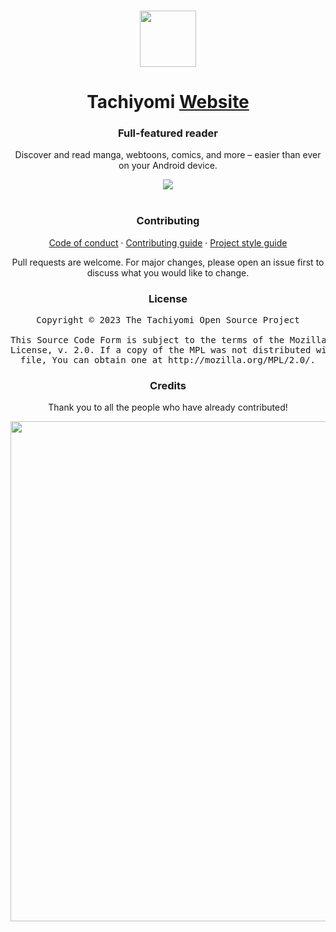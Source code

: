 <p align="center">
	<br>
	<a href="https://tachiyomi.org">
		<img src="./.github/assets/logo.png" width="90"/>
	</a>
</p>

<h1 align="center">Tachiyomi <a href="#">Website</a></h1>
<h3 align="center">Full-featured reader</h3>
<p align="center">Discover and read manga, webtoons, comics, and more – easier than ever on your Android device.</p>

<p align="center">
	<a title="Netlify deployment" href="https://app.netlify.com/sites/tachiyomiorg/deploys">
		<img src="https://api.netlify.com/api/v1/badges/95d9e2f8-42ae-4e40-8c99-82b870c51e1a/deploy-status">
	</a>
	<br>
	<br>
</p>

<h3 align="center">Contributing</h3>

<p align="center">
	<a href="./CODE_OF_CONDUCT.md">Code of conduct</a>
	·
	<a href="./CONTRIBUTING.md">Contributing guide</a>
	·
	<a href="https://tachiyomi.org/sandbox/style-guide/">Project style guide</a>
</p>

<p align="center">Pull requests are welcome. For major changes, please open an issue first to discuss what you would like to change.</p>

<h3 align="center">License</h3>

<pre align="center">Copyright © 2023 The Tachiyomi Open Source Project<br><br>This Source Code Form is subject to the terms of the Mozilla Public<br>License, v. 2.0. If a copy of the MPL was not distributed with this<br>file, You can obtain one at http://mozilla.org/MPL/2.0/.</pre>

<h3 align="center">Credits</h3>

<p align="center">Thank you to all the people who have already contributed!</p>
<p align="right">
	<a href="https://github.com/tachiyomiorg/tachiyomi/graphs/contributors">
		<img src="https://contrib.rocks/image?repo=tachiyomiorg/website" width="800"/>
	</a>
</p>
